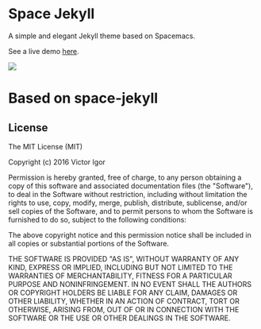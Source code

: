 # Space Jekyll

A simple and elegant Jekyll theme based on Spacemacs.

See a live demo [here](https://victorvoid.github.io/space-jekyll-template/).

![](https://github.com/victorvoid/space-jekyll-template/blob/master/screenshot.png?raw=true)

# Based on space-jekyll

## License
The MIT License (MIT)

Copyright (c) 2016 Victor Igor

Permission is hereby granted, free of charge, to any person obtaining a copy
of this software and associated documentation files (the "Software"), to deal
in the Software without restriction, including without limitation the rights
to use, copy, modify, merge, publish, distribute, sublicense, and/or sell
copies of the Software, and to permit persons to whom the Software is
furnished to do so, subject to the following conditions:

The above copyright notice and this permission notice shall be included in all
copies or substantial portions of the Software.

THE SOFTWARE IS PROVIDED "AS IS", WITHOUT WARRANTY OF ANY KIND, EXPRESS OR
IMPLIED, INCLUDING BUT NOT LIMITED TO THE WARRANTIES OF MERCHANTABILITY,
FITNESS FOR A PARTICULAR PURPOSE AND NONINFRINGEMENT. IN NO EVENT SHALL THE
AUTHORS OR COPYRIGHT HOLDERS BE LIABLE FOR ANY CLAIM, DAMAGES OR OTHER
LIABILITY, WHETHER IN AN ACTION OF CONTRACT, TORT OR OTHERWISE, ARISING FROM,
OUT OF OR IN CONNECTION WITH THE SOFTWARE OR THE USE OR OTHER DEALINGS IN THE
SOFTWARE.
